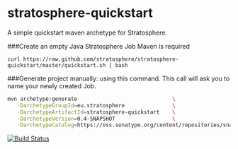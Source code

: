 stratosphere-quickstart
=======================

A simple quickstart maven archetype for Stratosphere.

###Create an empty Java Stratosphere Job
Maven is required

```
curl https://raw.github.com/stratosphere/stratosphere-quickstart/master/quickstart.sh | bash
```



###Generate project manually:
using this command. This call will ask you to name your newly created Job.
``` bash
mvn archetype:generate                              \
   -DarchetypeGroupId=eu.stratosphere               \
   -DarchetypeArtifactId=stratosphere-quickstart    \
   -DarchetypeVersion=0.4-SNAPSHOT                  \
   -DarchetypeCatalog=https://oss.sonatype.org/content/repositories/snapshots/
```


[![Build Status](https://travis-ci.org/stratosphere/stratosphere-quickstart.png?branch=master)](https://travis-ci.org/stratosphere/stratosphere-quickstart)
